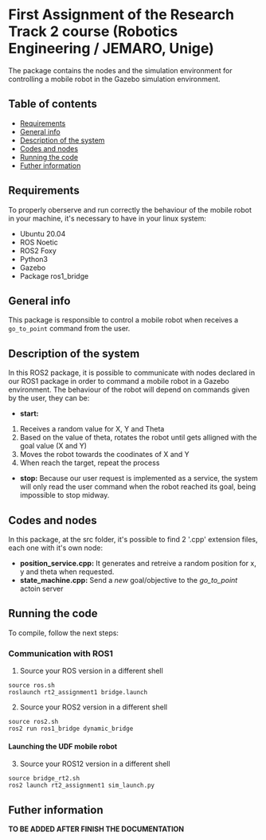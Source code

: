 # First Assignment of the Research Track 2 course (Robotics Engineering / JEMARO, Unige)
The package contains the nodes and the simulation environment for controlling a mobile robot in the Gazebo simulation environment.

## Table of contents
* [Requirements](#requirements)
* [General info](#general-info)
* [Description of the system](#description-of-the-system)
* [Codes and nodes](#codes-and-nodes) 
* [Running the code](#running-the-code) 
* [Futher information](#futher-information)

## Requirements

To properly oberserve and run correctly the behaviour of the mobile robot in your machine, it's necessary to have in your linux system:
- Ubuntu 20.04 
- ROS Noetic
- ROS2 Foxy
- Python3
- Gazebo
- Package ros1_bridge 

## General info

This package is responsible to control a mobile robot when receives a `go_to_point` command from the user.

## Description of the system

In this ROS2 package, it is possible to communicate with nodes declared in our ROS1 package in order to command a mobile robot in a Gazebo environment. 
The behaviour of the robot will depend on commands given by the user, they can be:

- **start:**
1. Receives a random value for X, Y and Theta
2. Based on the value of theta, rotates the robot until gets alligned with the goal value (X and Y)
3. Moves the robot towards the coodinates of X and Y
4. When reach the target, repeat the process

- **stop:** 
Because our user request is implemented as a service, the system will only read the user command when the robot reached its goal, being impossible to stop midway.

## Codes and nodes

In this package, at the src folder, it's possible to find 2 '.cpp' extension files, each one with it's own node:

- **position_service.cpp:** It generates and retreive a random position for x, y and theta when requested.
- **state_machine.cpp:** Send a *new* goal/objective to the *go_to_point* actoin server

## Running the code

To compile, follow the next steps:

### Communication with ROS1

1. Source your ROS version in a different shell
```
source ros.sh
roslaunch rt2_assignment1 bridge.launch
```

2. Source your ROS2 version in a different shell
```
source ros2.sh
ros2 run ros1_bridge dynamic_bridge
```

#### Launching the UDF mobile robot

3. Source your ROS12 version in a different shell
```
source bridge_rt2.sh
ros2 launch rt2_assignment1 sim_launch.py
```

## Futher information

**TO BE ADDED AFTER FINISH THE DOCUMENTATION**

